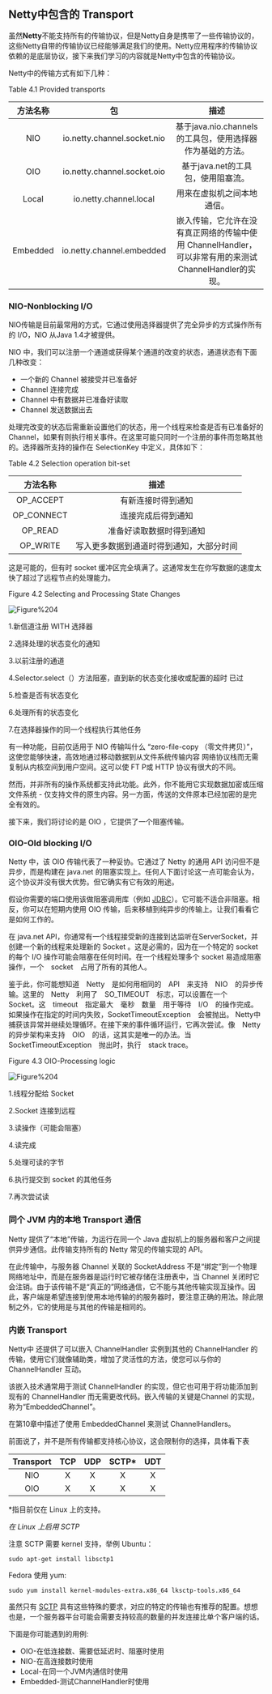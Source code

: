 ## Netty中包含的 Transport

虽然**Netty**不能支持所有的传输协议，但是Netty自身是携带了一些传输协议的，这些Netty自带的传输协议已经能够满足我们的使用。Netty应用程序的传输协议依赖的是底层协议，接下来我们学习的内容就是Netty中包含的传输协议。

Netty中的传输方式有如下几种：

Table 4.1 Provided transports

| 方法名称 |             包              |                             描述                             |
| :------: | :-------------------------: | :----------------------------------------------------------: |
|   NIO    | io.netty.channel.socket.nio |  基于java.nio.channels的工具包，使用选择器作为基础的方法。   |
|   OIO    | io.netty.channel.socket.oio |              基于java.net的工具包，使用阻塞流。              |
|  Local   |   io.netty.channel.local    |                  用来在虚拟机之间本地通信。                  |
| Embedded |  io.netty.channel.embedded  | 嵌入传输，它允许在没有真正网络的传输中使用 ChannelHandler，可以非常有用的来测试ChannelHandler的实现。 |

### NIO-Nonblocking I/O

NIO传输是目前最常用的方式，它通过使用选择器提供了完全异步的方式操作所有的 I/O，NIO 从Java 1.4才被提供。

NIO 中，我们可以注册一个通道或获得某个通道的改变的状态，通道状态有下面几种改变：

- 一个新的 Channel 被接受并已准备好
- Channel 连接完成
- Channel 中有数据并已准备好读取
- Channel 发送数据出去

处理完改变的状态后需重新设置他们的状态，用一个线程来检查是否有已准备好的 Channel，如果有则执行相关事件。在这里可能只同时一个注册的事件而忽略其他的。选择器所支持的操作在 SelectionKey 中定义，具体如下：

Table 4.2 Selection operation bit-set

|  方法名称  |                   描述                   |
| :--------: | :--------------------------------------: |
| OP_ACCEPT  |            有新连接时得到通知            |
| OP_CONNECT |            连接完成后得到通知            |
|  OP_READ   |         准备好读取数据时得到通知         |
|  OP_WRITE  | 写入更多数据到通道时得到通知，大部分时间 |

这是可能的，但有时 socket 缓冲区完全填满了。这通常发生在你写数据的速度太快了超过了远程节点的处理能力。

Figure 4.2 Selecting and Processing State Changes

![Figure%204](https://atts.w3cschool.cn/attachments/image/20170808/1502159424681841.jpg)

1.新信道注册 WITH 选择器

2.选择处理的状态变化的通知

3.以前注册的通道

4.Selector.select（）方法阻塞，直到新的状态变化接收或配置的超时 已过

5.检查是否有状态变化

6.处理所有的状态变化

7.在选择器操作的同一个线程执行其他任务

有一种功能，目前仅适用于 NIO 传输叫什么 “zero-file-copy （零文件拷贝）”，这使您能够快速，高效地通过移动数据到从文件系统传输内容 网络协议栈而无需复制从内核空间到用户空间。这可以使 FT P或 HTTP 协议有很大的不同。

然而，并非所有的操作系统都支持此功能。此外，你不能用它实现数据加密或压缩文件系统 - 仅支持文件的原生内容。另一方面，传送的文件原本已经加密的是完全有效的。

接下来，我们将讨论的是 OIO ，它提供了一个阻塞传输。

### OIO-Old blocking I/O

Netty 中，该 OIO 传输代表了一种妥协。它通过了 Netty 的通用 API 访问但不是异步，而是构建在 java.net 的阻塞实现上。任何人下面讨论这一点可能会认为，这个协议并没有很大优势。但它确实有它有效的用途。

假设你需要的端口使用该做阻塞调用库（例如 [JDBC](http://www.oracle.com/technetwork/java/javase/jdbc/index.html)）。它可能不适合非阻塞。相反，你可以在短期内使用 OIO 传输，后来移植到纯异步的传输上。让我们看看它是如何工作的。

在 java.net API，你通常有一个线程接受新的连接到达监听在ServerSocket，并创建一个新的线程来处理新的 Socket 。这是必需的，因为在一个特定的 socket的每个 I/O 操作可能会阻塞在任何时间。在一个线程处理多个 socket 易造成阻塞操作，一个　socket　占用了所有的其他人。

鉴于此，你可能想知道　Netty　是如何用相同的　API　来支持　NIO　的异步传输。这里的　Netty　利用了　SO_TIMEOUT　标志，可以设置在一个　Socket。这　timeout　指定最大　毫秒　数量　用于等待　I/O　的操作完成。如果操作在指定的时间内失败，SocketTimeoutException　会被抛出。 Netty中捕获该异常并继续处理循环。在接下来的事件循环运行，它再次尝试。像　Netty　的异步架构来支持　OIO　的话，这其实是唯一的办法。当SocketTimeoutException　抛出时，执行　stack trace。

Figure 4.3 OIO-Processing logic

![Figure%204](https://atts.w3cschool.cn/attachments/image/20170808/1502159435338913.jpg)

1.线程分配给 Socket

2.Socket 连接到远程

3.读操作（可能会阻塞）

4.读完成

5.处理可读的字节

6.执行提交到 socket 的其他任务

7.再次尝试读

### 同个 JVM 内的本地 Transport 通信

Netty 提供了“本地”传输，为运行在同一个 Java 虚拟机上的服务器和客户之间提供异步通信。此传输支持所有的 Netty 常见的传输实现的 API。

在此传输中，与服务器 Channel 关联的 SocketAddress 不是“绑定”到一个物理网络地址中，而是在服务器是运行时它被存储在注册表中，当 Channel 关闭时它会注销。由于该传输不是“真正的”网络通信，它不能与其他传输实现互操作。因此，客户端是希望连接到使用本地传输的的服务器时，要注意正确的用法。除此限制之外，它的使用是与其他的传输是相同的。

### 内嵌 Transport

Netty中 还提供了可以嵌入 ChannelHandler 实例到其他的 ChannelHandler 的传输，使用它们就像辅助类，增加了灵活性的方法，使您可以与你的 ChannelHandler 互动。

该嵌入技术通常用于测试 ChannelHandler 的实现，但它也可用于将功能添加到现有的 ChannelHandler 而无需更改代码。嵌入传输的关键是Channel 的实现，称为“EmbeddedChannel”。

在第10章中描述了使用 EmbeddedChannel 来测试 ChannelHandlers。

前面说了，并不是所有传输都支持核心协议，这会限制你的选择，具体看下表

| Transport | TCP  | UDP  | SCTP* | UDT  |
| :-------: | :--: | :--: | :---: | :--: |
|    NIO    |  X   |  X   |   X   |  X   |
|    OIO    |  X   |  X   |   X   |  X   |

*指目前仅在 Linux 上的支持。

*在 Linux 上启用 SCTP*

注意 SCTP 需要 kernel 支持，举例 Ubuntu：

```
sudo apt-get install libsctp1
```

Fedora 使用 yum:

```
sudo yum install kernel-modules-extra.x86_64 lksctp-tools.x86_64
```

虽然只有 [SCTP](http://www.ietf.org/rfc/rfc2960.txt) 具有这些特殊的要求，对应的特定的传输也有推荐的配置。想想也是，一个服务器平台可能会需要支持较高的数量的并发连接比单个客户端的话。

下面是你可能遇到的用例:

- OIO-在低连接数、需要低延迟时、阻塞时使用
- NIO-在高连接数时使用
- Local-在同一个JVM内通信时使用
- Embedded-测试ChannelHandler时使用